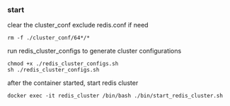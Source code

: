 ### start
clear the cluster_conf exclude redis.conf if need
```
rm -f ./cluster_conf/64*/*
```

run redis_cluster_configs to generate cluster configurations
```
chmod +x ./redis_cluster_configs.sh
sh ./redis_cluster_configs.sh
```

after the container started, start redis cluster
```
docker exec -it redis_cluster /bin/bash ./bin/start_redis_cluster.sh
```
